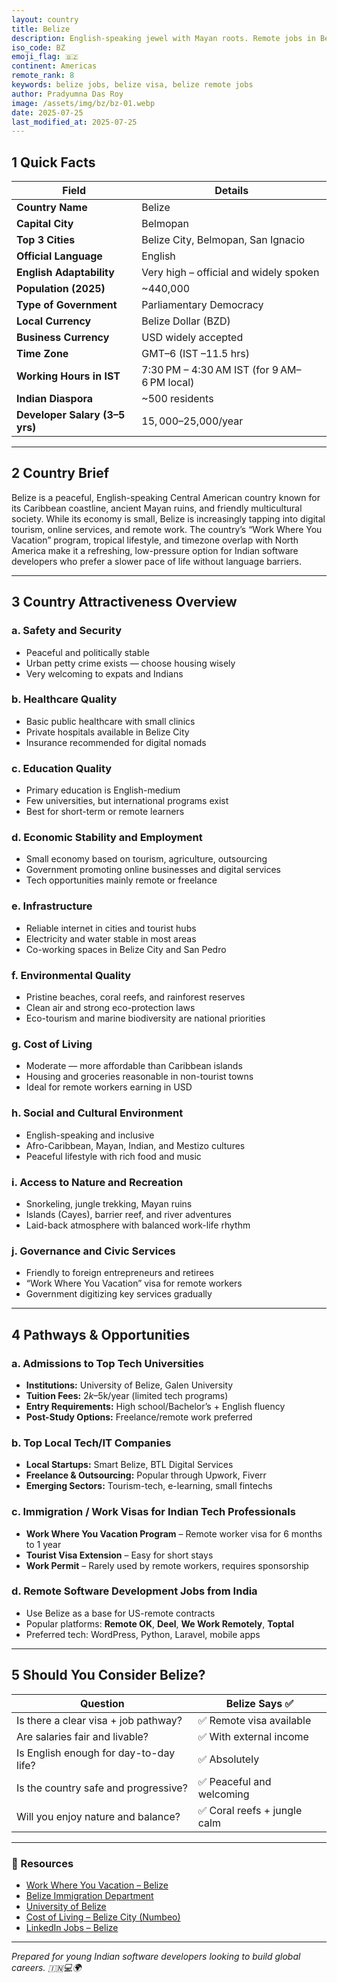 ```yaml
---
layout: country
title: Belize
description: English-speaking jewel with Mayan roots. Remote jobs in Belize. Trilp AI curated info. Indians in Belize.
iso_code: BZ
emoji_flag: 🇧🇿
continent: Americas
remote_rank: 8
keywords: belize jobs, belize visa, belize remote jobs
author: Pradyumna Das Roy
image: /assets/img/bz/bz-01.webp
date: 2025-07-25
last_modified_at: 2025-07-25
---
```


## 1 Quick Facts

| Field                          | Details                                     |
| ------------------------------ | ------------------------------------------- |
| **Country Name**               | Belize                                      |
| **Capital City**               | Belmopan                                    |
| **Top 3 Cities**               | Belize City, Belmopan, San Ignacio          |
| **Official Language**          | English                                     |
| **English Adaptability**       | Very high – official and widely spoken      |
| **Population (2025)**          | ~440,000                                    |
| **Type of Government**         | Parliamentary Democracy                     |
| **Local Currency**             | Belize Dollar (BZD)                         |
| **Business Currency**          | USD widely accepted                         |
| **Time Zone**                  | GMT–6 (IST –11.5 hrs)                       |
| **Working Hours in IST**       | 7:30 PM – 4:30 AM IST (for 9 AM–6 PM local) |
| **Indian Diaspora**            | ~500 residents                              |
| **Developer Salary (3–5 yrs)** | $15,000–$25,000/year                        |

---

## 2 Country Brief

Belize is a peaceful, English-speaking Central American country known for its Caribbean coastline, ancient Mayan ruins, and friendly multicultural society. While its economy is small, Belize is increasingly tapping into digital tourism, online services, and remote work. The country’s “Work Where You Vacation” program, tropical lifestyle, and timezone overlap with North America make it a refreshing, low-pressure option for Indian software developers who prefer a slower pace of life without language barriers.

---

## 3 Country Attractiveness Overview

### a. Safety and Security

- Peaceful and politically stable
- Urban petty crime exists — choose housing wisely
- Very welcoming to expats and Indians

### b. Healthcare Quality

- Basic public healthcare with small clinics
- Private hospitals available in Belize City
- Insurance recommended for digital nomads

### c. Education Quality

- Primary education is English-medium
- Few universities, but international programs exist
- Best for short-term or remote learners

### d. Economic Stability and Employment

- Small economy based on tourism, agriculture, outsourcing
- Government promoting online businesses and digital services
- Tech opportunities mainly remote or freelance

### e. Infrastructure

- Reliable internet in cities and tourist hubs
- Electricity and water stable in most areas
- Co-working spaces in Belize City and San Pedro

### f. Environmental Quality

- Pristine beaches, coral reefs, and rainforest reserves
- Clean air and strong eco-protection laws
- Eco-tourism and marine biodiversity are national priorities

### g. Cost of Living

- Moderate — more affordable than Caribbean islands
- Housing and groceries reasonable in non-tourist towns
- Ideal for remote workers earning in USD

### h. Social and Cultural Environment

- English-speaking and inclusive
- Afro-Caribbean, Mayan, Indian, and Mestizo cultures
- Peaceful lifestyle with rich food and music

### i. Access to Nature and Recreation

- Snorkeling, jungle trekking, Mayan ruins
- Islands (Cayes), barrier reef, and river adventures
- Laid-back atmosphere with balanced work-life rhythm

### j. Governance and Civic Services

- Friendly to foreign entrepreneurs and retirees
- “Work Where You Vacation” visa for remote workers
- Government digitizing key services gradually

---

## 4 Pathways & Opportunities

### a. Admissions to Top Tech Universities

- **Institutions:** University of Belize, Galen University
- **Tuition Fees:** $2k–$5k/year (limited tech programs)
- **Entry Requirements:** High school/Bachelor’s + English fluency
- **Post-Study Options:** Freelance/remote work preferred

### b. Top Local Tech/IT Companies

- **Local Startups:** Smart Belize, BTL Digital Services
- **Freelance & Outsourcing:** Popular through Upwork, Fiverr
- **Emerging Sectors:** Tourism-tech, e-learning, small fintechs

### c. Immigration / Work Visas for Indian Tech Professionals

- **Work Where You Vacation Program** – Remote worker visa for 6 months to 1 year
- **Tourist Visa Extension** – Easy for short stays
- **Work Permit** – Rarely used by remote workers, requires sponsorship

### d. Remote Software Development Jobs from India

- Use Belize as a base for US-remote contracts
- Popular platforms: **Remote OK**, **Deel**, **We Work Remotely**, **Toptal**
- Preferred tech: WordPress, Python, Laravel, mobile apps

---

## 5 Should You Consider Belize?

| Question                               | Belize Says ✅               |
| -------------------------------------- | ---------------------------- |
| Is there a clear visa + job pathway?   | ✅ Remote visa available     |
| Are salaries fair and livable?         | ✅ With external income      |
| Is English enough for day-to-day life? | ✅ Absolutely                |
| Is the country safe and progressive?   | ✅ Peaceful and welcoming    |
| Will you enjoy nature and balance?     | ✅ Coral reefs + jungle calm |

---

### 🔗 Resources

- [Work Where You Vacation – Belize](https://www.belizetourismboard.org/wwyv/)
- [Belize Immigration Department](https://immigration.gov.bz/)
- [University of Belize](https://www.ub.edu.bz/)
- [Cost of Living – Belize City (Numbeo)](https://www.numbeo.com/cost-of-living/in/Belize-City)
- [LinkedIn Jobs – Belize](https://www.linkedin.com/jobs/search/?location=Belize)

---

_Prepared for young Indian software developers looking to build global careers. 🇮🇳💻🌍_
